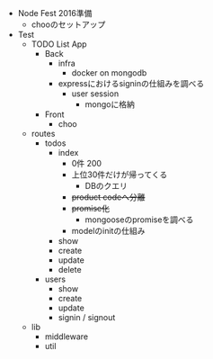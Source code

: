 - Node Fest 2016準備
    - chooのセットアップ
- Test
    - TODO List App
        - Back
            - infra
                - docker on mongodb
            - expressにおけるsigninの仕組みを調べる
                - user session
                    - mongoに格納
        - Front
            - choo
    - routes
        - todos
            - index
                - 0件 200
                - 上位30件だけが帰ってくる
                    - DBのクエリ
                - ~~product codeへ分離~~
                - ~~promise化~~
                    - mongooseのpromiseを調べる
                - modelのinitの仕組み
            - show
            - create
            - update
            - delete
        - users
            - show
            - create
            - update
            - signin / signout
    - lib
        - middleware
        - util
